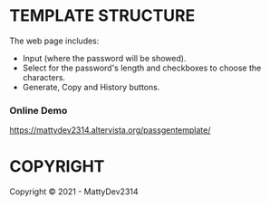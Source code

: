 # TEMPLATE STRUCTURE

The web page includes:

- Input (where the password will be showed).
- Select for the password's length and checkboxes to choose the characters.
- Generate, Copy and History buttons.

### Online Demo

https://mattydev2314.altervista.org/passgentemplate/

# COPYRIGHT

Copyright © 2021 - MattyDev2314

